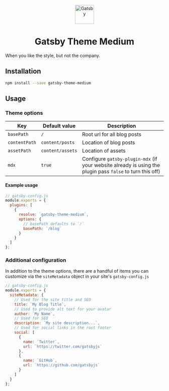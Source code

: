 <p align="center">
  <a href="https://www.gatsbyjs.org">
    <img alt="Gatsby" src="https://www.gatsbyjs.org/monogram.svg" width="60" />
  </a>
</p>
<h1 align="center">
  Gatsby Theme Medium
</h1>

When you like the style, but not the company.

## Installation

```sh
npm install --save gatsby-theme-medium
```

## Usage

### Theme options

| Key           | Default value    | Description                                                                                               |
| ------------- | ---------------- | --------------------------------------------------------------------------------------------------------- |
| `basePath`    | `/`              | Root url for all blog posts                                                                               |
| `contentPath` | `content/posts`  | Location of blog posts                                                                                    |
| `assetPath`   | `content/assets` | Location of assets                                                                                        |
| `mdx`         | `true`           | Configure `gatsby-plugin-mdx` (if your website already is using the plugin pass `false` to turn this off) |

#### Example usage

```js
// gatsby-config.js
module.exports = {
  plugins: [
    {
      resolve: `gatsby-theme-medium`,
      options: {
        // basePath defaults to `/`
        basePath: `/blog`
      }
    }
  ]
};
```

### Additional configuration

In addition to the theme options, there are a handful of items you can customize via the `siteMetadata` object in your site's `gatsby-config.js`

```js
// gatsby-config.js
module.exports = {
  siteMetadata: {
    // Used for the site title and SEO
    title: `My Blog Title`,
    // Used to provide alt text for your avatar
    author: `My Name`,
    // Used for SEO
    description: `My site description...`,
    // Used for social links in the root footer
    social: [
      {
        name: `Twitter`,
        url: `https://twitter.com/gatsbyjs`
      },
      {
        name: `GitHub`,
        url: `https://github.com/gatsbyjs`
      }
    ]
  }
};
```
